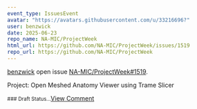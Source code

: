 ```yaml
---
event_type: IssuesEvent
avatar: "https://avatars.githubusercontent.com/u/33216696?"
user: benzwick
date: 2025-06-23
repo_name: NA-MIC/ProjectWeek
html_url: https://github.com/NA-MIC/ProjectWeek/issues/1519
repo_url: https://github.com/NA-MIC/ProjectWeek
---
```


<a href='https://github.com/benzwick' target='_blank'>benzwick</a> open issue <a href='https://github.com/NA-MIC/ProjectWeek/issues/1519' target='_blank'>NA-MIC/ProjectWeek#1519</a>.

<p>Project: Open Meshed Anatomy Viewer using Trame Slicer</p><small>### Draft Status...</small><a href='https://github.com/NA-MIC/ProjectWeek/issues/1519' target='_blank'>View Comment</a>
